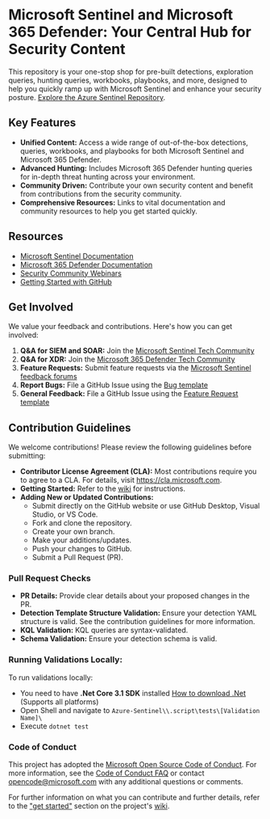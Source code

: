 # Microsoft Sentinel and Microsoft 365 Defender: Your Central Hub for Security Content

This repository is your one-stop shop for pre-built detections, exploration queries, hunting queries, workbooks, playbooks, and more, designed to help you quickly ramp up with Microsoft Sentinel and enhance your security posture. [Explore the Azure Sentinel Repository](https://github.com/Azure/Azure-Sentinel).

## Key Features

*   **Unified Content:** Access a wide range of out-of-the-box detections, queries, workbooks, and playbooks for both Microsoft Sentinel and Microsoft 365 Defender.
*   **Advanced Hunting:** Includes Microsoft 365 Defender hunting queries for in-depth threat hunting across your environment.
*   **Community Driven:** Contribute your own security content and benefit from contributions from the security community.
*   **Comprehensive Resources:** Links to vital documentation and community resources to help you get started quickly.

## Resources

*   [Microsoft Sentinel Documentation](https://go.microsoft.com/fwlink/?linkid=2073774&clcid=0x409)
*   [Microsoft 365 Defender Documentation](https://docs.microsoft.com/microsoft-365/security/defender/microsoft-365-defender?view=o365-worldwide)
*   [Security Community Webinars](https://aka.ms/securitywebinars)
*   [Getting Started with GitHub](https://help.github.com/en#dotcom)

## Get Involved

We value your feedback and contributions. Here's how you can get involved:

1.  **Q&A for SIEM and SOAR:** Join the [Microsoft Sentinel Tech Community](https://techcommunity.microsoft.com/t5/microsoft-sentinel/bd-p/MicrosoftSentinel)
2.  **Q&A for XDR:** Join the [Microsoft 365 Defender Tech Community](https://techcommunity.microsoft.com/t5/microsoft-365-defender/bd-p/MicrosoftThreatProtection)
3.  **Feature Requests:** Submit feature requests via the [Microsoft Sentinel feedback forums](https://feedback.azure.com/d365community/forum/37638d17-0625-ec11-b6e6-000d3a4f07b8)
4.  **Report Bugs:** File a GitHub Issue using the [Bug template](https://github.com/Azure/Azure-Sentinel/issues/new?assignees=&labels=&template=bug_report.md&title=)
5.  **General Feedback:** File a GitHub Issue using the [Feature Request template](https://github.com/Azure/Azure-Sentinel/issues/new?assignees=&labels=&template=feature_request.md&title=)

## Contribution Guidelines

We welcome contributions! Please review the following guidelines before submitting:

*   **Contributor License Agreement (CLA):**  Most contributions require you to agree to a CLA.  For details, visit https://cla.microsoft.com.
*   **Getting Started:** Refer to the [wiki](https://aka.ms/threathunters) for instructions.
*   **Adding New or Updated Contributions:**
    *   Submit directly on the GitHub website or use GitHub Desktop, Visual Studio, or VS Code.
    *   Fork and clone the repository.
    *   Create your own branch.
    *   Make your additions/updates.
    *   Push your changes to GitHub.
    *   Submit a Pull Request (PR).

### Pull Request Checks

*   **PR Details:**  Provide clear details about your proposed changes in the PR.
*   **Detection Template Structure Validation:**  Ensure your detection YAML structure is valid. See the contribution guidelines for more information.
*   **KQL Validation:**  KQL queries are syntax-validated.
*   **Schema Validation:** Ensure your detection schema is valid.
### Running Validations Locally:

To run validations locally:

*   You need to have **.Net Core 3.1 SDK** installed [How to download .Net](https://dotnet.microsoft.com/download) (Supports all platforms)
*   Open Shell and navigate to  `Azure-Sentinel\\.script\tests\[Validation Name]\`
*   Execute `dotnet test`

### Code of Conduct

This project has adopted the [Microsoft Open Source Code of Conduct](https://opensource.microsoft.com/codeofconduct/). For more information, see the [Code of Conduct FAQ](https://opensource.microsoft.com/codeofconduct/faq/) or contact [opencode@microsoft.com](mailto:opencode@microsoft.com) with any additional questions or comments.

For further information on what you can contribute and further details, refer to the ["get started"](https://github.com/Azure/Azure-Sentinel/wiki#get-started) section on the project's [wiki](https://aka.ms/threathunters).